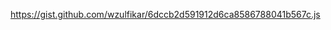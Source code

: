<script src="https://gist.github.com/wzulfikar/6dccb2d591912d6ca8586788041b567c.js"></script>

https://gist.github.com/wzulfikar/6dccb2d591912d6ca8586788041b567c.js